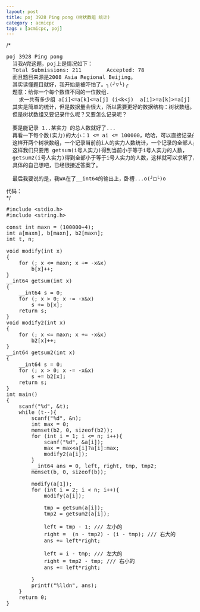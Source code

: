 ```yaml
---
layout: post
title: poj 3928 Ping pong (树状数组 统计)
category : acmicpc
tags : [acmicpc, poj]
---
```


/*  
<pre>poj 3928 Ping pong  
  当我A完这题，poj上是情况如下：  
  Total Submissions: 211		Accepted: 78  
  而且题目来源是2008 Asia Regional Beijing。  
  其实读懂题目就好，我开始是被吓怕了。╮(╯▽╰)╭  
  题意：给你一个每个数值不同的一位数组.  
    求一共有多少组 a[i]&lt;=a[k]&lt;=a[j] (i&lt;k&lt;j)  a[i]&gt;=a[k]&gt;=a[j] (i&lt;k&lt;j)。  
  其实是简单的统计，但是数据量会很大，所以需要更好的数据结构：树状数组。  
  但是树状数组又要记录什么呢？又要怎么记录呢？  

  要是能记录 1..某实力 的总人数就好了...  
  再看一下每个数(实力)的大小：1 &lt;= ai &lt;= 100000，哈哈，可以直接记录的。  
  这样开两个树状数组，一个记录当前前i人的实力人数统计，一个记录的全部人员的实力统计。  
  这样我们只要用 getsum(i号人实力)得到当前小于等于i号人实力的人数，  
  getsum2(i号人实力)得到全部小于等于i号人实力的人数，这样就可以求解了。  
  具体的自己想吧，已经很接近答案了。  

  最后我要说的是，我WA在了__int64的输出上，卧槽...o(╯□╰)o</pre>  
代码：  
*/  
<!--more-->  
<pre>#include &lt;stdio.h&gt;  
#include &lt;string.h&gt;  

const int maxn = (100000+4);  
int a[maxn], b[maxn], b2[maxn];  
int t, n;  

void modify(int x)  
{  
    for (; x &lt;= maxn; x += -x&amp;x)  
        b[x]++;  
}  
__int64 getsum(int x)  
{  
    __int64 s = 0;  
    for (; x &gt; 0; x -= -x&amp;x)  
        s += b[x];  
    return s;  
}  
void modify2(int x)  
{  
    for (; x &lt;= maxn; x += -x&amp;x)  
        b2[x]++;  
}  
__int64 getsum2(int x)  
{  
    __int64 s = 0;  
    for (; x &gt; 0; x -= -x&amp;x)  
        s += b2[x];  
    return s;  
}  
int main()  
{  
    scanf("%d", &amp;t);  
    while (t--){  
        scanf("%d", &amp;n);  
        int max = 0;  
        memset(b2, 0, sizeof(b2));  
        for (int i = 1; i &lt;= n; i++){  
            scanf("%d", &amp;a[i]);  
            max = max&lt;a[i]?a[i]:max;  
            modify2(a[i]);  
        }  
        __int64 ans = 0, left, right, tmp, tmp2;  
        memset(b, 0, sizeof(b));  

        modify(a[1]);  
        for (int i = 2; i &lt; n; i++){  
            modify(a[i]);  

            tmp = getsum(a[i]);  
            tmp2 = getsum2(a[i]);  

            left = tmp - 1; /// 左小的  
            right =  (n - tmp2) - (i - tmp); /// 右大的  
            ans += left*right;  

            left = i - tmp; /// 左大的  
            right = tmp2 - tmp; /// 右小的  
            ans += left*right;           

        }  
        printf("%lldn", ans);  
    }  
    return 0;  
}</pre>  
